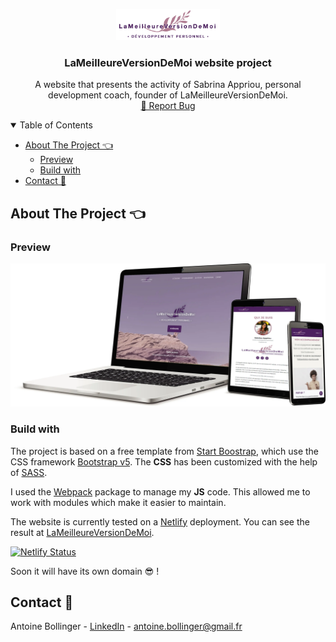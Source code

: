 <!-- PROJECT LOGO -->
<p align="center">
  <a href="https://lameilleureversiondemoi.netlify.app/">
    <img src="assets/img/logos/v4/purpleText/pinkLeaf/LMVDM.svg" alt="Logo" height="50">
  </a>

  <h3 align="center">LaMeilleureVersionDeMoi website project</h3>

  <p align="center">
    A website that presents the activity of Sabrina Appriou, personal development coach, founder of LaMeilleureVersionDeMoi.
    <br />
    <a href="https://github.com/antoinebollinger/lameilleureversiondemoi/issues">🐛 Report Bug</a>
  </p>
</p>

<!-- TABLE OF CONTENTS -->

<details open="open">
  <summary>Table of Contents</summary>
  <ul>
    <li>
      <a href="#about-the-project-">About The Project 👈</a>
      <ul>
        <li><a href="#preview">Preview</a></li>
        <li><a href="#build-with">Build with</a></li>
      </ul>
    </li>
    <li><a href="#contact-">Contact 📧</a></li>
  </ul>
</details>

<!-- ABOUT THE PROJECT -->

## About The Project 👈

### Preview

![Preview](assets/img/preview/preview.webp)

### Build with

The project is based on a free template from [Start Boostrap](https://startbootstrap.com/), which use the CSS framework [Bootstrap v5](https://getbootstrap.com/docs/5.0/getting-started/introduction/). The **CSS** has been customized with the help of [SASS](https://sass-lang.com/).

I used the [Webpack](https://webpack.js.org/) package to manage my **JS** code. This allowed me to work with modules which make it easier to maintain.

The website is currently tested on a [Netlify](https://www.netlify.com/) deployment. You can see the result at [LaMeilleureVersionDeMoi](https://lameilleureversiondemoi.netlify.app/).

[![Netlify Status](https://api.netlify.com/api/v1/badges/f49d62bd-6859-4abe-a465-306d84627c4a/deploy-status)](https://lameilleureversiondemoi.netlify.app/)

Soon it will have its own domain 😎 !

<!-- CONTACT -->

## Contact 📧

Antoine Bollinger - [LinkedIn](https://www.linkedin.com/in/antoinebollinger/) - antoine.bollinger@gmail.fr